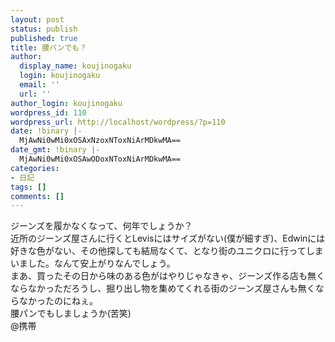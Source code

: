 ```yaml
---
layout: post
status: publish
published: true
title: 腰パンでも？
author:
  display_name: koujinogaku
  login: koujinogaku
  email: ''
  url: ''
author_login: koujinogaku
wordpress_id: 110
wordpress_url: http://localhost/wordpress/?p=110
date: !binary |-
  MjAwNi0wMi0xOSAxNzoxNToxNiArMDkwMA==
date_gmt: !binary |-
  MjAwNi0wMi0xOSAwODoxNToxNiArMDkwMA==
categories:
- 日記
tags: []
comments: []
---
```

<p>ジーンズを履かなくなって、何年でしょうか？<br />
近所のジーンズ屋さんに行くとLevisにはサイズがない(僕が細すぎ)、Edwinには好きな色がない、その他探しても結局なくて、となり街のユニクロに行ってしまいました。なんて安上がりなんでしょう。<br />
まあ、買ったその日から味のある色がはやりじゃなきゃ、ジーンズ作る店も無くならなかっただろうし、掘り出し物を集めてくれる街のジーンズ屋さんも無くならなかったのにねぇ。<br />
腰パンでもしましょうか(苦笑)<br />
@携帯</p>
